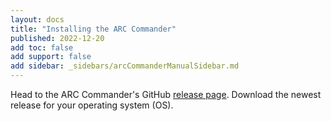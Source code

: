 ```yaml
---
layout: docs
title: "Installing the ARC Commander"
published: 2022-12-20
add toc: false
add support: false
add sidebar: _sidebars/arcCommanderManualSidebar.md
---
```


Head to the ARC Commander's GitHub [release page](https://github.com/nfdi4plants/arcCommander/releases). Download the newest release for your operating system (OS).
